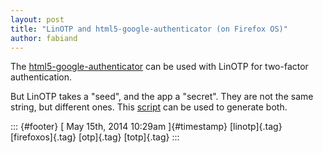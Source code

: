 ```yaml
---
layout: post
title: "LinOTP and html5-google-authenticator (on Firefox OS)"
author: fabiand
---
```




The
[html5-google-authenticator](https://github.com/gbraad/html5-google-authenticator)
can be used with LinOTP for two-factor authentication.

But LinOTP takes a "seed", and the app a "secret". They are not the same
string, but different ones. This
[script](https://github.com/mcepl/gen-oath-safe/blob/master/gen-oath-safe)
can be used to generate both.

::: {#footer}
[ May 15th, 2014 10:29am ]{#timestamp} [linotp]{.tag} [firefoxos]{.tag}
[otp]{.tag} [totp]{.tag}
:::
